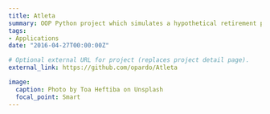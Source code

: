 ```yaml
---
title: Atleta
summary: OOP Python project which simulates a hypothetical retirement plan for NFL players
tags:
- Applications
date: "2016-04-27T00:00:00Z"

# Optional external URL for project (replaces project detail page).
external_link: https://github.com/opardo/Atleta

image:
  caption: Photo by Toa Heftiba on Unsplash
  focal_point: Smart
---
```

